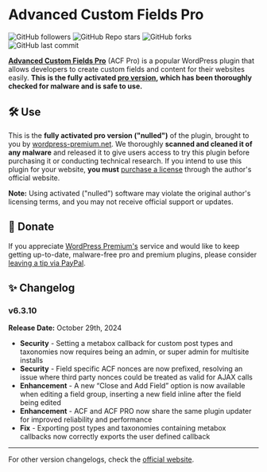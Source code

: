 # Advanced Custom Fields Pro

![GitHub followers](https://img.shields.io/github/followers/wordpress-premium?style=flat&color=lightblue) ![GitHub Repo stars](https://img.shields.io/github/stars/wordpress-premium/advanced-custom-fields-pro?style=flat&color=orange) ![GitHub forks](https://img.shields.io/github/forks/wordpress-premium/advanced-custom-fields-pro?style=flat) ![GitHub last commit](https://img.shields.io/github/last-commit/wordpress-premium/advanced-custom-fields-pro)

**[Advanced Custom Fields Pro](https://www.advancedcustomfields.com/pro/)** (ACF Pro) is a popular WordPress plugin that allows developers to create custom fields and content for their websites easily. **This is the fully activated [pro version](https://www.advancedcustomfields.com/pro/), which has been thoroughly checked for malware and is safe to use.** 

## 🛠️ Use

This is the **fully activated pro version ("nulled")** of the plugin, brought to you by [wordpress-premium.net](https://www.wordpress-premium.net). We thoroughly **scanned and cleaned it of any malware** and released it to give users access to try this plugin before purchasing it or conducting technical research. If you intend to use this plugin for your website, **you must** [purchase a license](https://rankmath.com/offer/) through the author's official website.

**Note:** Using activated ("nulled") software may violate the original author's licensing terms, and you may not receive official support or updates. 

##  🤑 Donate

If you appreciate [WordPress Premium's](https://www.wordpress-premium.net/) service and would like to keep getting up-to-date, malware-free pro and premium plugins, please consider [leaving a tip via PayPal](https://www.paypal.com/paypalme/thaikolja).

## ✨ Changelog

### v6.3.10

**Release Date:** October 29th, 2024

- **Security** - Setting a metabox callback for custom post types and taxonomies now requires being an admin, or super admin for multisite installs
- **Security** - Field specific ACF nonces are now prefixed, resolving an issue where third party nonces could be treated as valid for AJAX calls
- **Enhancement** - A new “Close and Add Field” option is now available when editing a field group, inserting a new field inline after the field being edited
- **Enhancement** - ACF and ACF PRO now share the same plugin updater for improved reliability and performance
- **Fix** - Exporting post types and taxonomies containing metabox callbacks now correctly exports the user defined callback

---

For other version changelogs, check the [official website](https://rankmath.com/changelog/pro/).
